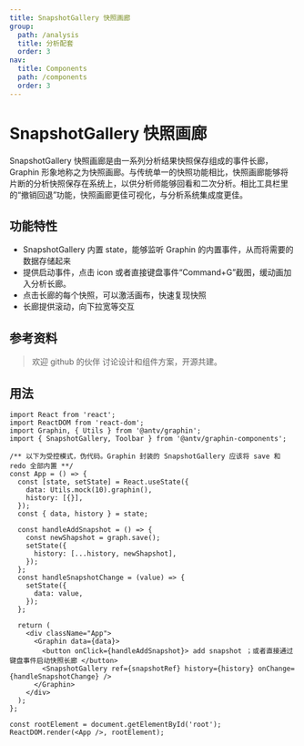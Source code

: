 ```yaml
---
title: SnapshotGallery 快照画廊
group:
  path: /analysis
  title: 分析配套
  order: 3
nav:
  title: Components
  path: /components
  order: 3
---
```


# SnapshotGallery 快照画廊

SnapshotGallery 快照画廊是由一系列分析结果快照保存组成的事件长廊，Graphin 形象地称之为快照画廊。与传统单一的快照功能相比，快照画廊能够将片断的分析快照保存在系统上，以供分析师能够回看和二次分析。相比工具栏里的“撤销回退”功能，快照画廊更佳可视化，与分析系统集成度更佳。

## 功能特性

- SnapshotGallery 内置 state，能够监听 Graphin 的内置事件，从而将需要的数据存储起来
- 提供启动事件，点击 icon 或者直接键盘事件“Command+G”截图，缓动画加入分析长廊。
- 点击长廊的每个快照，可以激活画布，快速复现快照
- 长廊提供滚动，向下拉宽等交互

## 参考资料

> 欢迎 github 的伙伴 讨论设计和组件方案，开源共建。

## 用法

```tsx | pure
import React from 'react';
import ReactDOM from 'react-dom';
import Graphin, { Utils } from '@antv/graphin';
import { SnapshotGallery, Toolbar } from '@antv/graphin-components';

/** 以下为受控模式，伪代码。Graphin 封装的 SnapshotGallery 应该将 save 和 redo 全部内置 **/
const App = () => {
  const [state, setState] = React.useState({
    data: Utils.mock(10).graphin(),
    history: [{}],
  });
  const { data, history } = state;

  const handleAddSnapshot = () => {
    const newShapshot = graph.save();
    setState({
      history: [...history, newShapshot],
    });
  };
  const handleSnapshotChange = (value) => {
    setState({
      data: value,
    });
  };

  return (
    <div className="App">
      <Graphin data={data}>
        <button onClick={handleAddSnapshot}> add snapshot ；或者直接通过键盘事件启动快照长廊 </button>
        <SnapshotGallery ref={snapshotRef} history={history} onChange={handleSnapshotChange} />
      </Graphin>
    </div>
  );
};

const rootElement = document.getElementById('root');
ReactDOM.render(<App />, rootElement);
```
